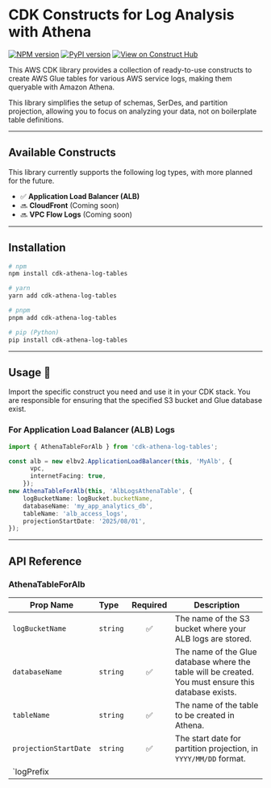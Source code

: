 # CDK Constructs for Log Analysis with Athena

[![NPM version](https://img.shields.io/npm/v/cdk-athena-log-tables.svg)](https://www.npmjs.com/package/cdk-athena-log-tables)
[![PyPI version](https://img.shields.io/pypi/v/cdk-athena-log-tables.svg)](https://pypi.org/project/cdk-athena-log-tables)
[![View on Construct Hub](https://constructs.dev/badge?package=cdk-athena-log-tables)](https://constructs.dev/packages/cdk-athena-log-tables)

This AWS CDK library provides a collection of ready-to-use constructs to create AWS Glue tables for various AWS service logs, making them queryable with Amazon Athena.

This library simplifies the setup of schemas, SerDes, and partition projection, allowing you to focus on analyzing your data, not on boilerplate table definitions.

---

## Available Constructs

This library currently supports the following log types, with more planned for the future.

* ✅ **Application Load Balancer (ALB)**
* 🔜 **CloudFront** (Coming soon)
* 🔜 **VPC Flow Logs** (Coming soon)

---

## Installation

```bash
# npm
npm install cdk-athena-log-tables

# yarn
yarn add cdk-athena-log-tables

# pnpm
pnpm add cdk-athena-log-tables

# pip (Python)
pip install cdk-athena-log-tables
```

---

## Usage 🚀

Import the specific construct you need and use it in your CDK stack. You are responsible for ensuring that the specified S3 bucket and Glue database exist.

### For Application Load Balancer (ALB) Logs

```typescript
import { AthenaTableForAlb } from 'cdk-athena-log-tables';

const alb = new elbv2.ApplicationLoadBalancer(this, 'MyAlb', {
      vpc,
      internetFacing: true,
    });
new AthenaTableForAlb(this, 'AlbLogsAthenaTable', {
    logBucketName: logBucket.bucketName,
    databaseName: 'my_app_analytics_db', 
    tableName: 'alb_access_logs',
    projectionStartDate: '2025/08/01',
});
```

---

## API Reference

### AthenaTableForAlb

| Prop Name             | Type     | Required | Description                                                                                                                              |
| --------------------- | :------- | :------: | ---------------------------------------------------------------------------------------------------------------------------------------- |
| `logBucketName`       | `string` |    ✅    | The name of the S3 bucket where your ALB logs are stored.                                                                                |
| `databaseName`        | `string` |    ✅    | The name of the Glue database where the table will be created. You must ensure this database exists.                                      |
| `tableName`           | `string` |    ✅    | The name of the table to be created in Athena.                                                                                           |
| `projectionStartDate` | `string` |    ✅    | The start date for partition projection, in `YYYY/MM/DD` format.                                                                         |
| `logPrefix